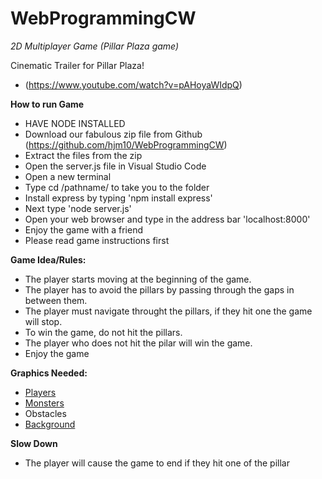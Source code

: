 # WebProgrammingCW
*2D Multiplayer Game (Pillar Plaza game)*

Cinematic Trailer for Pillar Plaza!
 - (https://www.youtube.com/watch?v=pAHoyaWIdpQ)


**How to run Game**
- HAVE NODE INSTALLED
- Download our fabulous zip file from Github (https://github.com/hjm10/WebProgrammingCW)
- Extract the files from the zip
- Open the server.js file in Visual Studio Code
- Open a new terminal
- Type cd /pathname/ to take you to the folder
- Install express by typing 'npm install express'
- Next type 'node server.js'
- Open your web browser and type in the address bar 'localhost:8000'
- Enjoy the game with a friend
- Please read game instructions first


**Game Idea/Rules:**

- The player starts moving at the beginning of the game.
- The player has to avoid the pillars by passing through the gaps in between them.
- The player must navigate throught the pillars, if they hit one the game will stop.
- To win the game, do not hit the pillars. 
- The player who does not hit the pilar will win the game.
- Enjoy the game 

	
**Graphics Needed:**
- [Players](https://craftpix.net/freebies/assassin-mage-viking-free-pixel-art-game-heroes/)
- [Monsters](https://craftpix.net/freebies/free-golems-chibi-2d-game-sprites/)
- Obstacles
- [Background](https://craftpix.net/freebies/free-cartoon-forest-game-backgrounds/)

**Slow Down**
- The player will cause the game to end if they hit one of the pillar 
	
 